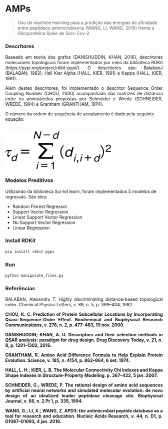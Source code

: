 # AMPs

> Uso de machine learning para a predição das energias de afinidade entre 
> peptídeos antimicrobianos (WANG, LI, WANG, 2016) frente a Glicoproteína 
> Spike de Sars-Cov-2.

### Descritores

<div align="justify">
    <p> Baseado em teoria dos grafos (DANISHUDDIN, KHAN, 2016), 
        descritores moleculares topológicos foram implementados por meio 
        da biblioteca RDKit (https://pypi.org/project/rdkit-pypi/). 
        O descritores são: BalabanJ (BALABAN, 1982), Hall Kier Alpha 
        (HALL, KIER, 1991) e Kappa (HALL, KIER, 1991).<br/>
    </p>
    <p> Além destes descritores, foi implementado o descritor Sequence 
        Order Coupling Number (CHOU, 2000) acompanhado 
        das matrizes de distância entre os aminoácidos propostas 
        por Schneider e Wrede (SCHNEIDER, WREDE, 1994) e Grantham 
        (GRANTHAM, 1974).<br/>
    </p>
</div>

<div>
    <p>
        O número da ordem de sequência de acoplamento é dado pela 
        seguinte equação:<br/><br/>
    </p>
    <a href="https://doi.org/10.1006/bbrc.2000.3815" target="_blank"> 
        <img src="img/socnumber.png" alt="git" width="338" 
        height="120"/>
    </a>
    <b></b>
</div>

### Modelos Preditivos
Utilizando da biblioteca Sci-kit learn, foram implementados 5 modelos de
regressão. São eles:

* Random Florest Regressor
* Support Vector Regression
* Linear Support Vector Regression
* Nu Support Vector Regression
* Linear Regression

### Install RDKit
```bash
pip install rdkit-pypi
```

### Run
```bash
python manipulate_files.py
```

### Referências 

<div align="justify">
    <p>BALABAN, Alexandru T. Highly discriminating distance-based topological index. Chemical Physics Letters, v. 89, n. 5, p. 399–404, 1982.<b/></p> 
    <p>CHOU, K. C. Prediction of Protein Subcellular Locations by Incorporating Quasi-Sequence-Order Effect. Biochemical and Biophysical Research Communications, v. 278, n. 2, p. 477–483, 19 nov. 2000.<b/></p>
    <p>DANISHUDDIN; KHAN, A. U. Descriptors and their selection methods in QSAR analysis: paradigm for drug design. Drug Discovery Today, v. 21, n. 8, p. 1291–1302, 2016.<b/></p>
    <p>GRANTHAM, R. Amino Acid Difference Formula to Help Explain Protein Evolution. Science, v. 185, n. 4154, p. 862–864, 6 set. 1974.<b/></p>
    <p>HALL, L. H.; KIER, L. B. The Molecular Connectivity Chi Indexes and Kappa Shape Indexes in Structure-Property Modeling. p. 367–422, 5 jan. 2007.<b/></p> 
    <p>SCHNEIDER, G.; WREDE, P. The rational design of amino acid sequences by artificial neural networks and simulated molecular evolution: de novo design of an idealized leader peptidase cleavage site. Biophysical Journal, v. 66, n. 2 Pt 1, p. 335, 1994.<b/></p>
    <p>WANG, G.; LI, X.; WANG, Z. APD3: the antimicrobial peptide database as a tool for research and education. Nucleic Acids Research, v. 44, n. D1, p. D1087–D1093, 4 jan. 2016.</p>
</div>